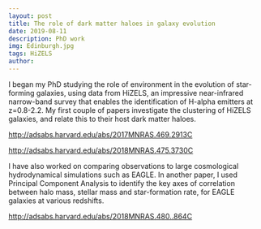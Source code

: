 ```yaml
---
layout: post
title: The role of dark matter haloes in galaxy evolution
date: 2019-08-11
description: PhD work
img: Edinburgh.jpg
tags: HiZELS
author: 
---
```

I began my PhD studying the role of environment in the evolution of star-forming galaxies, using data from HiZELS, an impressive near-infrared narrow-band survey that enables the identification of H-alpha emitters at z=0.8-2.2. 
My first couple of papers investigate the clustering of HiZELS galaxies, and relate this to their host dark matter haloes.

http://adsabs.harvard.edu/abs/2017MNRAS.469.2913C

http://adsabs.harvard.edu/abs/2018MNRAS.475.3730C

I have also worked on comparing observations to large cosmological hydrodynamical simulations such as EAGLE. In another paper, I used Principal Component Analysis to identify the key axes of correlation between halo mass, stellar mass and star-formation rate, for EAGLE galaxies at various redshifts. 

http://adsabs.harvard.edu/abs/2018MNRAS.480..864C
